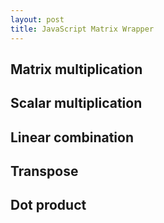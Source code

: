 ```yaml
---
layout: post
title: JavaScript Matrix Wrapper
---
```


## Matrix multiplication

<!-- The product of the identity matrix $I$ and a vector $x$ -->

<p id="i-times-x-eq"></p>

<!-- Testing an output block:

<p id="output"></p> -->

<!-- The product of $A$ and a vector $x$ -->

<p id="a-times-x-eq"></p>

## Scalar multiplication

<!-- The product of a scalar $c$ and the identity matrix $I$ -->

<p id="c-times-i-eq"></p>

<!-- The product of a scalar $c$ and $A$ -->

<p id="c-times-a-eq"></p>

## Linear combination

<!-- The linear combination of vectors $v$ and $w$ -->

<p id="linear-combo-eq"></p>

## Transpose

<!-- The transpose of $v$, $v^T$ -->

<p id="v-transpose-eq"></p>

<!-- The transpose of $A$, $A^T$ -->

<p id="a-transpose-eq"></p>

## Dot product

<!-- The dot product of vectors $v$ and $w$, $v^Tw$ -->

<p id="v-w-dot-eq"></p>

<script type="text/javascript">
    "use strict";

    var Module = {
        onRuntimeInitialized: function() {
            showDemo();
        }
    };

    function showDemo() {

        let n = 3;

        // define I
        let eye = Matrix.eye(n);

        // define x
        let x = Matrix.new(n, 1);
        for (let i = 0; i < n; i++) {
            x[i][0] = getRandomInt();
        }

        // multiply I and x
        // let x_product = _matrix_mult(eye, x);
        let xIProduct = eye.multiply(x);
        let xTimesIEq = document.getElementById("i-times-x-eq");
        xTimesIEq.textContent = "$$Ix = " + eye.toTex() + x.toTex() + "$$";
        xTimesIEq.textContent = "$$Ix = " + eye.toTex() + x.toTex() + " = " + xIProduct.toTex() + "$$";
        xIProduct.free();

        // matrix multiplication: Ax
        let a = Matrix.new(2, 3);
        for (let i = 0; i < 2; i++) {
            for (let j = 0; j < 3; j++) {
                a[i][j] = getRandomInt();
            }
        }
        let aXProduct = a.multiply(x);
        let aTimesXEq = document.getElementById("a-times-x-eq");
        aTimesXEq.textContent = "$$Ax = " + a.toTex() + x.toTex() + " = " + aXProduct.toTex() + "$$";
        x.free();
        aXProduct.free();

        // scalar multiplication by I
        let c = getRandomInt();
        while (c === 0)
            c = getRandomInt();
        let cIProduct = eye.multiply(c);
        let cTimesIEq = document.getElementById("c-times-i-eq");
        cTimesIEq.textContent = "$$cI = " + c + eye.toTex() + " = " + cIProduct.toTex() + "$$"
        cIProduct.free();
        eye.free();

        // // scalar multiplication by A
        let aIProduct = a.multiply(c);
        let aTimesIEq = document.getElementById("c-times-a-eq");
        aTimesIEq.textContent = "$$cA = " + c + a.toTex() + " = " + aIProduct.toTex() + "$$"
        aIProduct.free();

        // linear combination of v and w
        let v = Matrix.new(2, 1);
        let w = Matrix.new(2, 1);
        for (let i = 0; i < 2; i++) {
            v[i][0] = getRandomInt();
            w[i][0] = getRandomInt();
        }
        let linearCombo = v.add(w);
        let linearComboEq = document.getElementById("linear-combo-eq");
        linearComboEq.textContent = "$$v + w = " + v.toTex() + " + " + w.toTex() + " = " + linearCombo.toTex() + "$$";
        linearCombo.free();

        // transpose v
        let vT = v.transpose();
        let vTEq = document.getElementById("v-transpose-eq");
        vTEq.textContent = "$$v^T = " + vT.toTex() + "$$";
        v.free();

        // transpose a
        let aT = a.transpose();
        let aTEq = document.getElementById("a-transpose-eq");
        aTEq.textContent = "$$A^T = " + aT.toTex() + "$$";
        a.free();
        aT.free();

        // dot product
        let vwDot = vT.multiply(w);
        let vwDotEq = document.getElementById("v-w-dot-eq");
        vwDotEq.textContent = "$$v^Tw = " + vT.toTex() + w.toTex() + " = " + vwDot + "$$";
        vT.free();
        w.free();

        MathJax.Hub.Queue(["Typeset", MathJax.Hub]);
    }

    function getMatrixTex(a) {

        let n_rows = _matrix_rows(a);
        let n_cols = _matrix_cols(a);

        let matrixTex = "\\begin{bmatrix}";
        for (let i = 1; i <= n_rows; i++) {
            matrixTex += " " + _matrix_get(a, i, 1);
            for (let j = 2; j <= n_cols; j++) {
                matrixTex += " & " + _matrix_get(a, i, j);
            }
            if (i < n_rows)
                matrixTex += " \\\\";
        }

        matrixTex += " \\end{bmatrix}";

        return matrixTex;
    }

    function getRandomInt() {
        let min = -10;
        let max = 10;
        return Math.floor(Math.random() * (max - min + 1) + min);
    }
</script>
<script type="text/javascript" src="{{ base.url | prepend: site.url }}/assets/js/chlib.js"></script>
<script type="text/javascript" src="{{ base.url | prepend: site.url }}/assets/js/matrix.js"></script>
